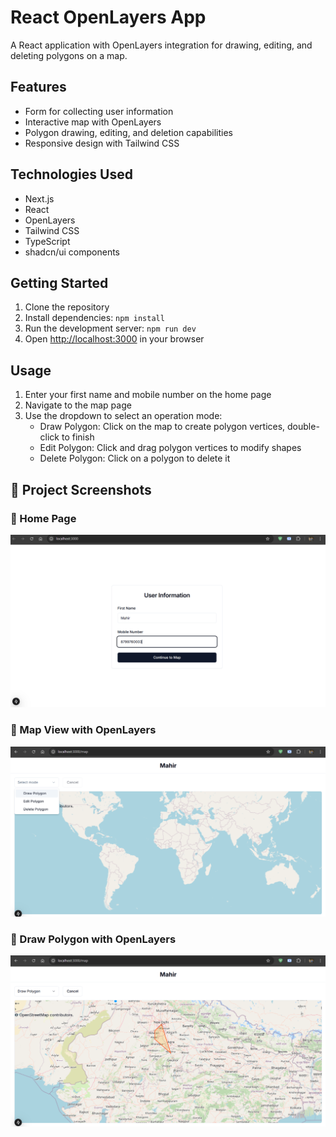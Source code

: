 # React OpenLayers App

A React application with OpenLayers integration for drawing, editing, and deleting polygons on a map.

## Features

- Form for collecting user information
- Interactive map with OpenLayers
- Polygon drawing, editing, and deletion capabilities
- Responsive design with Tailwind CSS

## Technologies Used

- Next.js
- React
- OpenLayers
- Tailwind CSS
- TypeScript
- shadcn/ui components

## Getting Started

1. Clone the repository
2. Install dependencies: `npm install`
3. Run the development server: `npm run dev`
4. Open [http://localhost:3000](http://localhost:3000) in your browser

## Usage

1. Enter your first name and mobile number on the home page
2. Navigate to the map page
3. Use the dropdown to select an operation mode:
   - Draw Polygon: Click on the map to create polygon vertices, double-click to finish
   - Edit Polygon: Click and drag polygon vertices to modify shapes
   - Delete Polygon: Click on a polygon to delete it

## 📌 Project Screenshots

### 🔹 Home Page
![Home Page](/screenshots/homepage_.png)

### 🔹 Map View with OpenLayers
![Map View](/screenshots/map-view.png)

### 🔹 Draw Polygon with OpenLayers
![Draw Polygon](/screenshots/draw-polygon.png)
